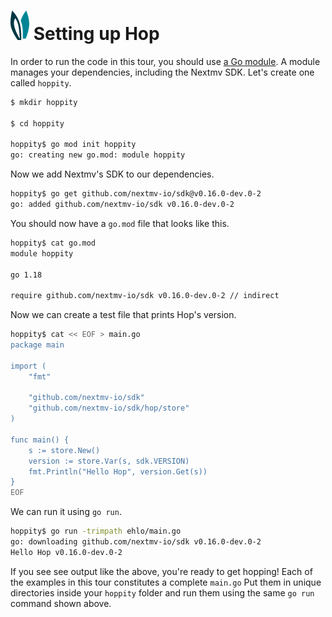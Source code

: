# ![ears](../img/ears.png) Setting up Hop

In order to run the code in this tour, you should use [a Go module][modules]. A
module manages your dependencies, including the Nextmv SDK. Let's create one
called `hoppity`.

```bash
$ mkdir hoppity

$ cd hoppity

hoppity$ go mod init hoppity
go: creating new go.mod: module hoppity
```

Now we add Nextmv's SDK to our dependencies.

```bash
hoppity$ go get github.com/nextmv-io/sdk@v0.16.0-dev.0-2
go: added github.com/nextmv-io/sdk v0.16.0-dev.0-2
```

You should now have a `go.mod` file that looks like this.

```bash
hoppity$ cat go.mod
module hoppity

go 1.18

require github.com/nextmv-io/sdk v0.16.0-dev.0-2 // indirect
```

Now we can create a test file that prints Hop's version.

```bash
hoppity$ cat << EOF > main.go
package main

import (
    "fmt"

    "github.com/nextmv-io/sdk"
    "github.com/nextmv-io/sdk/hop/store"
)

func main() {
    s := store.New()
    version := store.Var(s, sdk.VERSION)
    fmt.Println("Hello Hop", version.Get(s))
}
EOF
```

We can run it using `go run`.

```bash
hoppity$ go run -trimpath ehlo/main.go
go: downloading github.com/nextmv-io/sdk v0.16.0-dev.0-2
Hello Hop v0.16.0-dev.0-2
```

If you see see output like the above, you're ready to get hopping! Each of the
examples in this tour constitutes a complete `main.go` Put them in unique
directories  inside your `hoppity` folder and run them using the same `go run`
command shown above.

[modules]: https://go.dev/blog/using-go-modules
